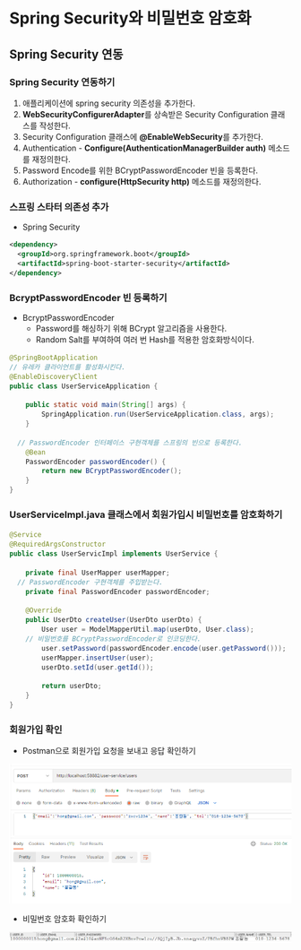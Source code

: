 # Spring Security와 비밀번호 암호화

## Spring Security 연동

### Spring Security 연동하기

1. 애플리케이션에 spring security 의존성을 추가한다.
2. **WebSecurityConfigurerAdapter**를 상속받은 Security Configuration 클래스를 작성한다.
3. Security Configuration 클래스에 **@EnableWebSecurity**를 추가한다.
4. Authentication - **Configure(AuthenticationManagerBuilder auth)** 메소드를 재정의한다.
5. Password Encode를 위한 BCryptPasswordEncoder 빈을 등록한다.
6. Authorization - **configure(HttpSecurity http)** 메소드를 재정의한다.

### 스프링 스타터 의존성 추가

- Spring Security

```xml
<dependency>
  <groupId>org.springframework.boot</groupId>
  <artifactId>spring-boot-starter-security</artifactId>
</dependency>
```
### BcryptPasswordEncoder 빈 등록하기

- BcryptPasswordEncoder
  - Password를 해싱하기 위해 BCrypt 알고리즘을 사용한다.
  - Random Salt를 부여하여 여러 번 Hash를 적용한 암호화방식이다.

```java
@SpringBootApplication
// 유레카 클라이언트를 활성화시킨다.
@EnableDiscoveryClient
public class UserServiceApplication {

	public static void main(String[] args) {
		SpringApplication.run(UserServiceApplication.class, args);
	}
	
  // PasswordEncoder 인터페이스 구현객체를 스프링의 빈으로 등록한다.
	@Bean
	PasswordEncoder passwordEncoder() {
		return new BCryptPasswordEncoder();
	}
}
```

### UserServiceImpl.java 클래스에서 회원가입시 비밀번호를 암호화하기

```java
@Service
@RequiredArgsConstructor
public class UserServicImpl implements UserService {

	private final UserMapper userMapper;
  // PasswordEncoder 구현객체를 주입받는다.
	private final PasswordEncoder passwordEncoder;
	
	@Override
	public UserDto createUser(UserDto userDto) {
		User user = ModelMapperUtil.map(userDto, User.class);
    // 비밀번호를 BCryptPasswordEncoder로 인코딩한다.
		user.setPassword(passwordEncoder.encode(user.getPassword()));
		userMapper.insertUser(user);
		userDto.setId(user.getId());

		return userDto;
	}
}
```

### 회원가입 확인

- Postman으로 회원가입 요청을 보내고 응답 확인하기

![회원가입 테스트](../images/user-service-create-user-2.png)

- 비밀번호 암호화 확인하기

![비밀번호 암호화 확인](../images/user-service-create-user-3.png)

